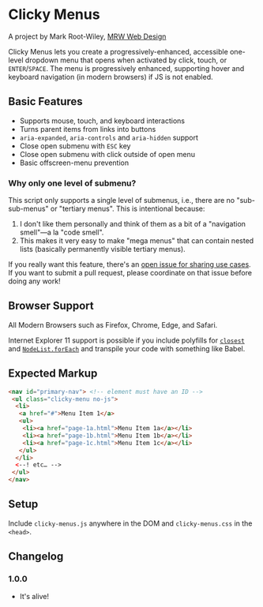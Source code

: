 # Clicky Menus

A project by Mark Root-Wiley, [MRW Web Design](https://MRWweb.com)

Clicky Menus lets you create a progressively-enhanced, accessible one-level dropdown menu that opens when activated by click, touch, or `ENTER`/`SPACE`. The menu is progressively enhanced, supporting hover and keyboard navigation (in modern browsers) if JS is not enabled.

## Basic Features

- Supports mouse, touch, and keyboard interactions
- Turns parent items from links into buttons
- `aria-expanded`, `aria-controls` and `aria-hidden` support
- Close open submenu with `ESC` key
- Close open submenu with click outside of open menu
- Basic offscreen-menu prevention

### Why only one level of submenu?

This script only supports a single level of submenus, i.e., there are no "sub-sub-menus" or "tertiary menus". This is intentional because:

1. I don't like them personally and think of them as a bit of a "navigation smell"—a la "code smell".
2. This makes it very easy to make "mega menus" that can contain nested lists (basically permanently visible tertiary menus).

If you really want this feature, there's an [open issue for sharing use cases](https://github.com/mrwweb/clicky-menus/issues/8). If you want to submit a pull request, please coordinate on that issue before doing any work!

## Browser Support

All Modern Browsers such as Firefox, Chrome, Edge, and Safari.

Internet Explorer 11 support is possible if you include polyfills for [`closest`](https://developer.mozilla.org/en-US/docs/Web/API/Element/closest#polyfill) and [`NodeList.forEach`](https://developer.mozilla.org/en-US/docs/Web/API/NodeList/forEach#Polyfill) and transpile your code with something like Babel.

## Expected Markup

```html
<nav id="primary-nav"> <!-- element must have an ID -->
 <ul class="clicky-menu no-js">
  <li>
   <a href="#">Menu Item 1</a>
   <ul>
    <li><a href="page-1a.html">Menu Item 1a</a></li>
    <li><a href="page-1b.html">Menu Item 1b</a></li>
    <li><a href="page-1c.html">Menu Item 1c</a></li>
   </ul>
  </li>
  <--! etc… -->
 </ul>
</nav>
```

## Setup

Include `clicky-menus.js` anywhere in the DOM and `clicky-menus.css` in the `<head>`.

## Changelog

### 1.0.0

- It's alive!
